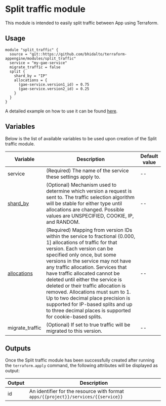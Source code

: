 # Split traffic module

This module is intended to easily split traffic between App  using Terraform.

## Usage

```
module "split_traffic" {
  source = "git::https://github.com/bhidalto/terraform-appengine/modules/split_traffic"
  service = "my-gae-service"
  migrate_traffic = false
  split {
    shard_by = "IP"
    allocations = {
      (gae-service.version1_id) = 0.75
      (gae-service.version2_id) = 0.25
    }
  }
}
```

A detailed example on how to use it can be found [here](../examples/).

## Variables

Below is the list of available variables to be used upon creation of the Split traffic module.

| Variable | Description | Default value|
| --- | --- | -- |
| service | (Required) The name of the service these settings apply to. | -- |
| [shard_by](https://cloud.google.com/appengine/docs/admin-api/reference/rest/v1/apps.services#shardby) | (Optional) Mechanism used to determine which version a request is sent to. The traffic selection algorithm will be stable for either type until allocations are changed. Possible values are UNSPECIFIED, COOKIE, IP, and RANDOM. | -- |
| [allocations](https://cloud.google.com/appengine/docs/admin-api/reference/rest/v1/apps.services#TrafficSplit.FIELDS.allocations) | (Required) Mapping from version IDs within the service to fractional (0.000, 1] allocations of traffic for that version. Each version can be specified only once, but some versions in the service may not have any traffic allocation. Services that have traffic allocated cannot be deleted until either the service is deleted or their traffic allocation is removed. Allocations must sum to 1. Up to two decimal place precision is supported for IP-based splits and up to three decimal places is supported for cookie-based splits.| -- |
| migrate_traffic | (Optional) If set to true traffic will be migrated to this version. | -- |


## Outputs

Once the Split traffic module has been successfully created after running the `terraform.apply` command, the following attributes will be displayed as output:

| Output | Description |
| --- | --- |
| id | An identifier for the resource with format `apps/{{project}}/services/{{service}}` |
